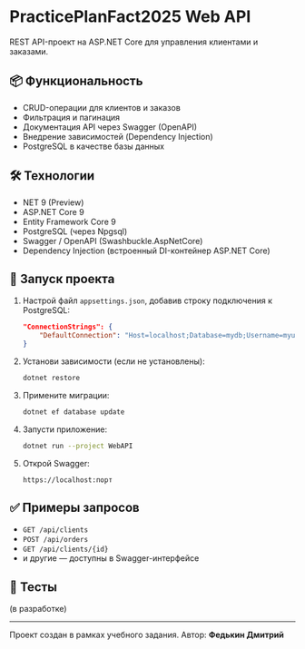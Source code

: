 # PracticePlanFact2025 Web API

REST API-проект на ASP.NET Core для управления клиентами и заказами.

## 📦 Функциональность

- CRUD-операции для клиентов и заказов
- Фильтрация и пагинация
- Документация API через Swagger (OpenAPI)
- Внедрение зависимостей (Dependency Injection)
- PostgreSQL в качестве базы данных

## 🛠️ Технологии

- NET 9 (Preview)
- ASP.NET Core 9
- Entity Framework Core 9
- PostgreSQL (через Npgsql)
- Swagger / OpenAPI (Swashbuckle.AspNetCore)
- Dependency Injection (встроенный DI-контейнер ASP.NET Core)

## 🚀 Запуск проекта

1. Настрой файл `appsettings.json`, добавив строку подключения к PostgreSQL:
    ```json
    "ConnectionStrings": {
        "DefaultConnection": "Host=localhost;Database=mydb;Username=myuser;Password=mypassword"
    }
    ```

2. Установи зависимости (если не установлены):
    ```bash
    dotnet restore
    ```

3. Примените миграции:
    ```bash
    dotnet ef database update
    ```

4. Запусти приложение:
    ```bash
    dotnet run --project WebAPI
    ```

5. Открой Swagger:
    ```
    https://localhost:порт
    ```

## ✅ Примеры запросов

- `GET /api/clients`
- `POST /api/orders`
- `GET /api/clients/{id}`
- и другие — доступны в Swagger-интерфейсе

## 🧪 Тесты

(в разработке)

---

Проект создан в рамках учебного задания. Автор: **Федькин Дмитрий**

